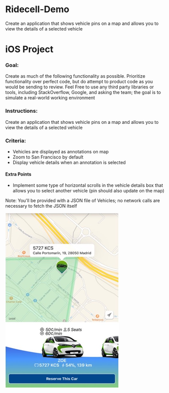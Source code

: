 # Ridecell-Demo
Create an application that shows vehicle pins on a map and allows you to view the details of a selected vehicle 

# iOS Project


### Goal: 
Create as much of the following functionality as possible. Prioritize functionality over perfect code, but do attempt to product code as you would be sending to review. Feel Free to use any third party libraries or tools, including StackOverflow, Google, and asking the team; the goal is to simulate a real-world working environment 

### Instructions: 
Create an application that shows vehicle pins on a map and allows you to view the details of a selected vehicle 

### Criteria: 
-	Vehicles are displayed as annotations on map
-	Zoom to San Francisco by default
-	Display vehicle details when an annotation is selected

#### Extra Points
- Implement some type of horizontal scrolls in the vehicle details box that allows you to select another vehicle (pin should also update on the map) 

Note: You'll be provided with a JSON file of Vehicles; no network calls are necessary to fetch the JSON itself 

![Preview](Preview.jpeg)
